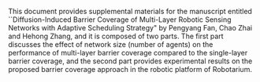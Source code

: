This document provides supplemental materials for the manuscript entitled ``Diffusion-Induced Barrier Coverage of Multi-Layer Robotic Sensing Networks with Adaptive Scheduling Strategy" by Pengyang Fan, Chao Zhai and Hehong Zhang, and it is composed of two parts. The first part discusses the effect of network size (number of agents) on the performance of multi-layer barrier coverage compared to the single-layer barrier coverage, and the second part provides experimental results on the proposed barrier coverage approach in the robotic platform of Robotarium.
